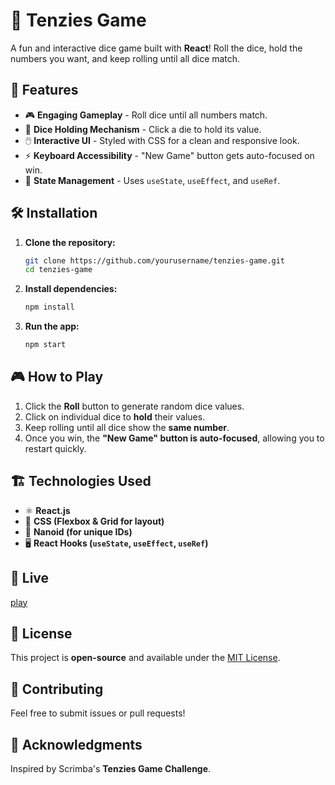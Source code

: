 # 🎲 Tenzies Game

A fun and interactive dice game built with **React**! Roll the dice, hold the numbers you want, and keep rolling until all dice match.

## 🚀 Features
- 🎮 **Engaging Gameplay** - Roll dice until all numbers match.
- 🔢 **Dice Holding Mechanism** - Click a die to hold its value.
- 🖱️ **Interactive UI** - Styled with CSS for a clean and responsive look.
- ⚡ **Keyboard Accessibility** - "New Game" button gets auto-focused on win.
- 🎯 **State Management** - Uses `useState`, `useEffect`, and `useRef`.

## 🛠️ Installation

1. **Clone the repository:**
   ```sh
   git clone https://github.com/yourusername/tenzies-game.git
   cd tenzies-game
   ```

2. **Install dependencies:**
   ```sh
   npm install
   ```

3. **Run the app:**
   ```sh
   npm start
   ```

## 🎮 How to Play
1. Click the **Roll** button to generate random dice values.
2. Click on individual dice to **hold** their values.
3. Keep rolling until all dice show the **same number**.
4. Once you win, the **"New Game" button is auto-focused**, allowing you to restart quickly.

## 🏗️ Technologies Used
- ⚛️ **React.js**
- 🎨 **CSS (Flexbox & Grid for layout)**
- 🔧 **Nanoid (for unique IDs)**
- 🖥️ **React Hooks (`useState`, `useEffect`, `useRef`)**

## 📸 Live
[play](https://manikantay11.github.io/tenzies_game/)

## 📜 License
This project is **open-source** and available under the [MIT License](LICENSE).

## 🤝 Contributing
Feel free to submit issues or pull requests!

## 🌟 Acknowledgments
Inspired by Scrimba's **Tenzies Game Challenge**.

